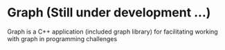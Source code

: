 # Graph (Still under development ...)
Graph is a C++ application (included graph library) for facilitating working with graph in programming challenges
